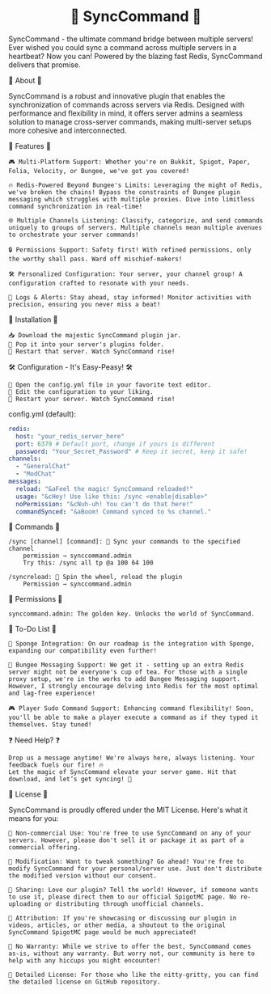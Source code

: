 <h1 align="center">🚀 SyncCommand 🚀</h1>
<div align="center"></div>

SyncCommand - the ultimate command bridge between multiple servers! Ever wished you could sync a command across multiple servers in a heartbeat? Now you can! Powered by the blazing fast Redis, SyncCommand delivers that promise.

🌟 About 🌟

SyncCommand is a robust and innovative plugin that enables the synchronization of commands across servers via Redis. Designed with performance and flexibility in mind, it offers server admins a seamless solution to manage cross-server commands, making multi-server setups more cohesive and interconnected.

🌟 Features 🌟

    🎮 Multi-Platform Support: Whether you're on Bukkit, Spigot, Paper, Folia, Velocity, or Bungee, we've got you covered!

    🔥 Redis-Powered Beyond Bungee's Limits: Leveraging the might of Redis, we've broken the chains! Bypass the constraints of Bungee plugin messaging which struggles with multiple proxies. Dive into limitless command synchronization in real-time!

    🌐 Multiple Channels Listening: Classify, categorize, and send commands uniquely to groups of servers. Multiple channels mean multiple avenues to orchestrate your server commands!

    🔒 Permissions Support: Safety first! With refined permissions, only the worthy shall pass. Ward off mischief-makers!

    🛠️ Personalized Configuration: Your server, your channel group! A configuration crafted to resonate with your needs.

    📜 Logs & Alerts: Stay ahead, stay informed! Monitor activities with precision, ensuring you never miss a beat!

🔧 Installation 🔧

    📥 Download the majestic SyncCommand plugin jar.
    📁 Pop it into your server's plugins folder.
    🔄 Restart that server. Watch SyncCommand rise!

🛠️ Configuration - It's Easy-Peasy! 🛠️

    📜 Open the config.yml file in your favorite text editor.
    📝 Edit the configuration to your liking.
    🔄 Restart your server. Watch SyncCommand rise!

config.yml (default):
```yaml
redis:
  host: "your_redis_server_here"
  port: 6379 # Default port, change if yours is different
  password: "Your_Secret_Password" # Keep it secret, keep it safe!
channels:
  - "GeneralChat"
  - "ModChat"
messages:
  reload: "&aFeel the magic! SyncCommand reloaded!"
  usage: "&cHey! Use like this: /sync <enable|disable>"
  noPermission: "&cNuh-uh! You can't do that here!"
  commandSynced: "&aBoom! Command synced to %s channel."
```
    
💬 Commands 💬

    /sync [channel] [command]: 🌉 Sync your commands to the specified channel
        permission → synccommand.admin
        Try this: /sync all tp @a 100 64 100

    /syncreload: 🔄 Spin the wheel, reload the plugin
        Permission → synccommand.admin

🔐 Permissions 🔐

    synccommand.admin: The golden key. Unlocks the world of SyncCommand.

📝 To-Do List 📝

    🧽 Sponge Integration: On our roadmap is the integration with Sponge, expanding our compatibility even further!

    📡 Bungee Messaging Support: We get it - setting up an extra Redis server might not be everyone's cup of tea. For those with a single proxy setup, we're in the works to add Bungee Messaging support. However, I strongly encourage delving into Redis for the most optimal and lag-free experience!

    🎮 Player Sudo Command Support: Enhancing command flexibility! Soon, you'll be able to make a player execute a command as if they typed it themselves. Stay tuned!

❓ Need Help? ❓

    Drop us a message anytime! We're always here, always listening. Your feedback fuels our fire! 🔥
    Let the magic of SyncCommand elevate your server game. Hit that download, and let’s get syncing! 🌟

📜 License 📜

SyncCommand is proudly offered under the MIT License. Here's what it means for you:

    🤝 Non-commercial Use: You're free to use SyncCommand on any of your servers. However, please don't sell it or package it as part of a commercial offering.

    🔄 Modification: Want to tweak something? Go ahead! You're free to modify SyncCommand for your personal/server use. Just don't distribute the modified version without our consent.

    🤲 Sharing: Love our plugin? Tell the world! However, if someone wants to use it, please direct them to our official SpigotMC page. No re-uploading or distributing through unofficial channels.

    📢 Attribution: If you're showcasing or discussing our plugin in videos, articles, or other media, a shoutout to the original SyncCommand SpigotMC page would be much appreciated!

    🚫 No Warranty: While we strive to offer the best, SyncCommand comes as-is, without any warranty. But worry not, our community is here to help with any hiccups you might encounter!

    🔗 Detailed License: For those who like the nitty-gritty, you can find the detailed license on GitHub repository.